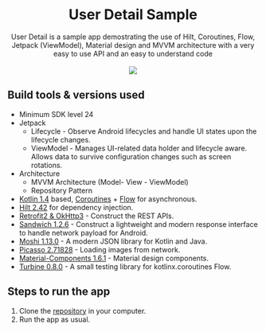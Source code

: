 <h1 align="center">User Detail Sample</h1>

<p align="center">  
User Detail is a sample app demostrating the use of Hilt, Coroutines, Flow, Jetpack (ViewModel), Material design and MVVM architecture with a very easy to use API and an easy to understand code
</br></br>
<img src="https://user-images.githubusercontent.com/7938140/180089449-fbf2e450-16c9-41e9-8b83-b2c5064d34de.png"/>
</p>

## Build tools & versions used

- Minimum SDK level 24
- Jetpack
  - Lifecycle - Observe Android lifecycles and handle UI states upon the lifecycle changes.
  - ViewModel - Manages UI-related data holder and lifecycle aware. Allows data to survive configuration changes such as screen rotations.
- Architecture
  - MVVM Architecture (Model- View - ViewModel)
  - Repository Pattern
- [Kotlin 1.4](https://kotlinlang.org/) based, [Coroutines](https://github.com/Kotlin/kotlinx.coroutines) + [Flow](https://kotlin.github.io/kotlinx.coroutines/kotlinx-coroutines-core/kotlinx.coroutines.flow/) for asynchronous.
- [Hilt 2.42](https://dagger.dev/hilt/) for dependency injection.
- [Retrofit2 & OkHttp3](https://github.com/square/retrofit) - Construct the REST APIs.
- [Sandwich 1.2.6](https://github.com/skydoves/Sandwich) - Construct a lightweight and modern response interface to handle network payload for Android.
- [Moshi 1.13.0](https://github.com/square/moshi/) - A modern JSON library for Kotlin and Java.
- [Picasso 2.71828](https://square.github.io/picasso/) - Loading images from network.
- [Material-Components 1.6.1](https://github.com/material-components/material-components-android) - Material design components.
- [Turbine 0.8.0](https://github.com/cashapp/turbine) - A small testing library for kotlinx.coroutines Flow.

## Steps to run the app

1. Clone the [repository](https://github.com/alejandrolagosr/user-detail-android) in your computer.
2. Run the app as usual.
